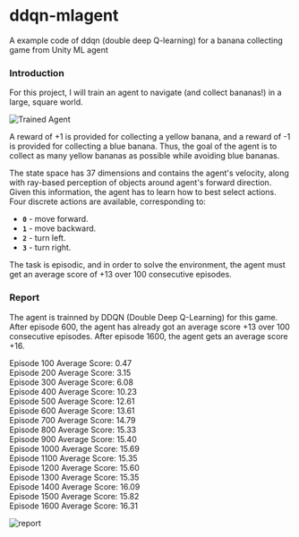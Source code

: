 # ddqn-mlagent
A example code of ddqn (double deep Q-learning) for a banana collecting game from Unity ML agent

### Introduction

For this project, I will train an agent to navigate (and collect bananas!) in a large, square world.  

![Trained Agent](https://raw.githubusercontent.com/vetludo/ddqn-mlagent/master/assets/banana.gif)

A reward of +1 is provided for collecting a yellow banana, and a reward of -1 is provided for collecting a blue banana.  Thus, the goal of the agent is to collect as many yellow bananas as possible while avoiding blue bananas.  

The state space has 37 dimensions and contains the agent's velocity, along with ray-based perception of objects around agent's forward direction.  Given this information, the agent has to learn how to best select actions.  Four discrete actions are available, corresponding to:
- **`0`** - move forward.
- **`1`** - move backward.
- **`2`** - turn left.
- **`3`** - turn right.

The task is episodic, and in order to solve the environment, the agent must get an average score of +13 over 100 consecutive episodes.

### Report

The agent is trainned by DDQN (Double Deep Q-Learning) for this game. After episode 600, the agent has already got an average score +13 over 100 consecutive episodes.
After episode 1600, the agent gets an average score +16.

Episode 100	Average Score: 0.47\
Episode 200	Average Score: 3.15\
Episode 300	Average Score: 6.08\
Episode 400	Average Score: 10.23\
Episode 500	Average Score: 12.61\
Episode 600	Average Score: 13.61\
Episode 700	Average Score: 14.79\
Episode 800	Average Score: 15.33\
Episode 900	Average Score: 15.40\
Episode 1000	Average Score: 15.69\
Episode 1100	Average Score: 15.35\
Episode 1200	Average Score: 15.60\
Episode 1300	Average Score: 15.35\
Episode 1400	Average Score: 16.09\
Episode 1500	Average Score: 15.82\
Episode 1600	Average Score: 16.31

![report](https://github.com/vetludo/ddqn-mlagent/blob/master/assets/report.png)
